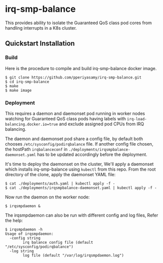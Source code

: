 # irq-smp-balance

This provides ability to isolate the Guaranteed QoS class pod cores from handling interrupts in a K8s cluster.

## Quickstart Installation

### Build

Here is the procedure to compile and build irq-smp-balance docker image.

```
$ git clone https://github.com/pperiyasamy/irq-smp-balance.git
$ cd irq-smp-balance
$ make
$ make image
```

### Deployment

This requires a daemon and daemonset pod running in worker nodes watching for Guaranteed QoS class pods
having labels with `irq-load-balancing.docker.io=true` and exclude assigned pod CPUs from IRQ balancing.

The daemon and daemonset pod share a config file, by default both chooses `/etc/sysconfig/podirqbalance` file.
If another config file chosen, the hostPath `irqbalanceconf` in `./deployments/irqsmpbalance-daemonset.yaml`
has to be updated accordingly before the deployment.

It's time to deploy the daemonset on the cluster,  We'll apply a daemonset which installs irq-smp-balance
using `kubectl` from this repo. From the root directory of the clone, apply the daemonset YAML file:

```
$ cat ./deployments/auth.yaml | kubectl apply -f -
$ cat ./deployments/irqsmpbalance-daemonset.yaml | kubectl apply -f -
```

Now run the daemon on the worker node:

```
$ irqsmpdaemon &
```

The irqsmpdaemon can also be run with different config and log files, Refer the help:

```
$ irqsmpdaemon -h
Usage of irqsmpdaemon:
  -config string
        irq balance config file (default "/etc/sysconfig/podirqbalance")
  -log string
        log file (default "/var/log/irqsmpdaemon.log")
```

